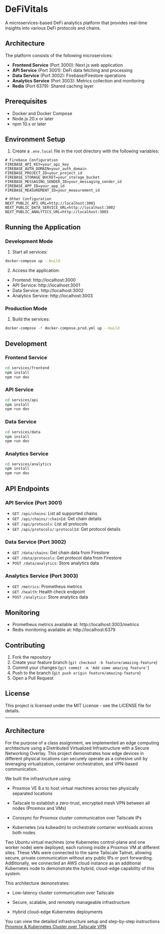 # DeFiVitals

A microservices-based DeFi analytics platform that provides real-time insights into various DeFi protocols and chains.

## Architecture

The platform consists of the following microservices:

- **Frontend Service** (Port 3000): Next.js web application
- **API Service** (Port 3001): DeFi data fetching and processing
- **Data Service** (Port 3002): Firebase/Firestore operations
- **Analytics Service** (Port 3003): Metrics collection and monitoring
- **Redis** (Port 6379): Shared caching layer

## Prerequisites

- Docker and Docker Compose
- Node.js 20.x or later
- npm 10.x or later

## Environment Setup

1. Create a `.env.local` file in the root directory with the following variables:
```env
# Firebase Configuration
FIREBASE_API_KEY=your_api_key
FIREBASE_AUTH_DOMAIN=your_auth_domain
FIREBASE_PROJECT_ID=your_project_id
FIREBASE_STORAGE_BUCKET=your_storage_bucket
FIREBASE_MESSAGING_SENDER_ID=your_messaging_sender_id
FIREBASE_APP_ID=your_app_id
FIREBASE_MEASUREMENT_ID=your_measurement_id

# Other Configuration
NEXT_PUBLIC_API_URL=http://localhost:3001
NEXT_PUBLIC_DATA_SERVICE_URL=http://localhost:3002
NEXT_PUBLIC_ANALYTICS_URL=http://localhost:3003
```

## Running the Application

### Development Mode

1. Start all services:
```bash
docker-compose up --build
```

2. Access the application:
- Frontend: http://localhost:3000
- API Service: http://localhost:3001
- Data Service: http://localhost:3002
- Analytics Service: http://localhost:3003

### Production Mode

1. Build the services:
```bash
docker-compose -f docker-compose.prod.yml up --build
```

## Development

### Frontend Service
```bash
cd services/frontend
npm install
npm run dev
```

### API Service
```bash
cd services/api
npm install
npm run dev
```

### Data Service
```bash
cd services/data
npm install
npm run dev
```

### Analytics Service
```bash
cd services/analytics
npm install
npm run dev
```

## API Endpoints

### API Service (Port 3001)
- `GET /api/chains`: List all supported chains
- `GET /api/chains/:chainId`: Get chain details
- `GET /api/protocols`: List all protocols
- `GET /api/protocols/:protocolId`: Get protocol details

### Data Service (Port 3002)
- `GET /data/chains`: Get chain data from Firestore
- `GET /data/protocols`: Get protocol data from Firestore
- `POST /data/analytics`: Store analytics data

### Analytics Service (Port 3003)
- `GET /metrics`: Prometheus metrics
- `GET /health`: Health check endpoint
- `POST /analytics`: Store analytics data

## Monitoring

- Prometheus metrics available at: http://localhost:3003/metrics
- Redis monitoring available at: http://localhost:6379

## Contributing

1. Fork the repository
2. Create your feature branch (`git checkout -b feature/amazing-feature`)
3. Commit your changes (`git commit -m 'Add some amazing feature'`)
4. Push to the branch (`git push origin feature/amazing-feature`)
5. Open a Pull Request

## License

This project is licensed under the MIT License - see the LICENSE file for details.

---
## Architecture

For the purpose of a class assignment, we implemented an edge computing architecture using a Distributed Virtualized Infrastructure with a Secure Networking Overlay. This project demonstrates how edge devices in different physical locations can securely operate as a cohesive unit by leveraging virtualization, container orchestration, and VPN-based communication.

We built the infrastructure using:

- Proxmox VE 8.x to host virtual machines across two physically separated locations

- Tailscale to establish a zero-trust, encrypted mesh VPN between all nodes (Proxmox and VMs)

- Corosync for Proxmox cluster communication over Tailscale IPs

- Kubernetes (via kubeadm) to orchestrate container workloads across both nodes

Two Ubuntu virtual machines (one Kubernetes control-plane and one worker node) were deployed, each running inside a Proxmox VM at different sites. These VMs were connected to the same Tailscale Tailnet, allowing secure, private communication without any public IPs or port forwarding. Additionally, we connected an AWS cloud instance as an additional Kubernetes node to demonstrate the hybrid, cloud-edge capability of this system.

This architecture demonstrates:

- Low-latency cluster communication over Tailscale

- Secure, scalable, and remotely manageable infrastructure

- Hybrid cloud-edge Kubernetes deployments

You can view the detailed infrastructure setup and step-by-step instructions [Proxmox & Kubernetes Cluster over Tailscale VPN](https://github.com/Zanderskier/Proxmox-Kubernetes-Cluster-over-Tailscale-VPN/blob/main/README.md) 
 
<!-- Test commit to verify GitHub attribution -->